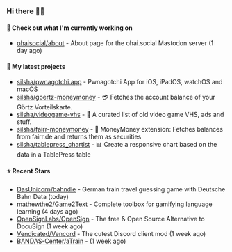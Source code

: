 ### Hi there 🦊👋

#### 👷 Check out what I'm currently working on

- [ohaisocial/about](https://github.com/ohaisocial/about) - About page for the ohai.social Mastodon server (1 day ago)

#### 🌱 My latest projects

- [silsha/pwnagotchi.app](https://github.com/silsha/pwnagotchi.app) - Pwnagotchi App for iOS, iPadOS, watchOS and macOS
- [silsha/goertz-moneymoney](https://github.com/silsha/goertz-moneymoney) - 💳 Fetches the account balance of your Görtz Vorteilskarte.
- [silsha/videogame-vhs](https://github.com/silsha/videogame-vhs) - 👾 A curated list of old video game VHS, ads and stuff.
- [silsha/fairr-moneymoney](https://github.com/silsha/fairr-moneymoney) - 💸 MoneyMoney extension: Fetches balances from fairr.de and returns them as securities
- [silsha/tablepress_chartist](https://github.com/silsha/tablepress_chartist) - 📊 Create a responsive chart based on the data in a TablePress table

#### ⭐ Recent Stars

- [DasUnicorn/bahndle](https://github.com/DasUnicorn/bahndle) - German train travel guessing game with Deutsche Bahn Data (today)
- [mathewthe2/Game2Text](https://github.com/mathewthe2/Game2Text) - Complete toolbox for gamifying language learning (4 days ago)
- [OpenSignLabs/OpenSign](https://github.com/OpenSignLabs/OpenSign) - The free &amp; Open Source Alternative to DocuSign (1 week ago)
- [Vendicated/Vencord](https://github.com/Vendicated/Vencord) - The cutest Discord client mod (1 week ago)
- [BANDAS-Center/aTrain](https://github.com/BANDAS-Center/aTrain) -  (1 week ago)
